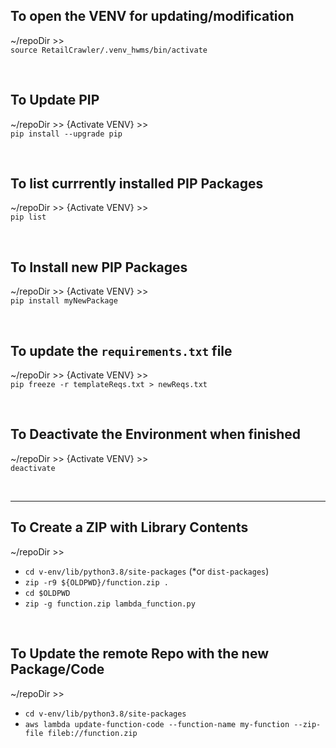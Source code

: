 ## To open the VENV for updating/modification
~/repoDir >>  
    `source RetailCrawler/.venv_hwms/bin/activate`

&nbsp;
## To Update PIP
~/repoDir >> {Activate VENV} >>  
    `pip install --upgrade pip`  

&nbsp;
## To list currrently installed PIP Packages
~/repoDir >> {Activate VENV} >>  
    `pip list`  

&nbsp;
## To Install new PIP Packages
~/repoDir >> {Activate VENV} >>  
    `pip install myNewPackage`

&nbsp;
## To update the `requirements.txt` file
~/repoDir >> {Activate VENV} >>  
    `pip freeze -r templateReqs.txt > newReqs.txt`
    
&nbsp;
## To Deactivate the Environment when finished
~/repoDir >> {Activate VENV} >>  
    `deactivate`  

&nbsp;

---

## To Create a ZIP with Library Contents
~/repoDir >>  
-    `cd v-env/lib/python3.8/site-packages` (*or `dist-packages`)  
-    `zip -r9 ${OLDPWD}/function.zip .`  
-    `cd $OLDPWD`  
-    `zip -g function.zip lambda_function.py`  

&nbsp;
## To Update the remote Repo with the new Package/Code
~/repoDir >>  
-    `cd v-env/lib/python3.8/site-packages`  
-    `aws lambda update-function-code --function-name my-function --zip-file fileb://function.zip`  
